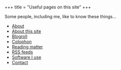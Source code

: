+++
title = "Useful pages on this site"
+++

<div class="page-intro"> 
<p class="larger">Some people, including me, like to know these things…</p>
</div>

- [About](/about)
- [About this site](/about-this-site)
- [Blogroll](/blogroll)
- [Colophon](/colophon)
- [Reading matter](/reading)
- [RSS feeds](/rss-feeds)
- [Software I use](/uses)
- [Contact](/contact)
